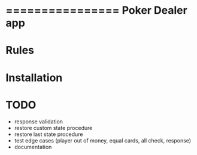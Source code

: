 ================
Poker Dealer app
================

Rules
=====

Installation
============

TODO
====
- response validation
- restore custom state procedure
- restore last state procedure
- test edge cases (player out of money, equal cards, all check, response)
- documentation